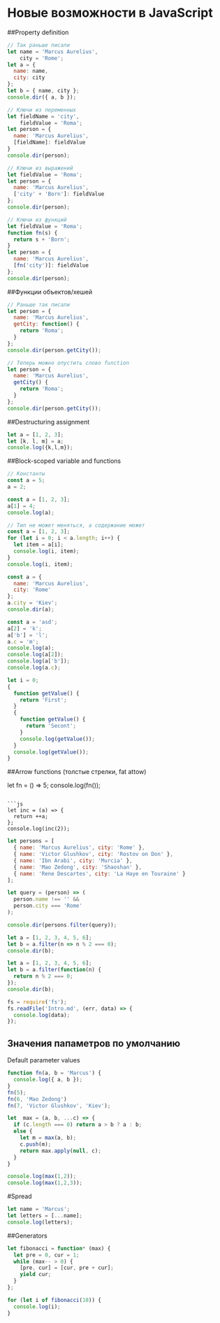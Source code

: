 # Новые возможности в JavaScript

##Property definition

```js
// Так раньше писали
let name = 'Marcus Aurelius',
    city = 'Rome';
let a = {
  name: name,
  city: city
};
let b = { name, city };
console.dir({ a, b });
```

```js
// Ключи из переменных
let fieldName = 'city',
    fieldValue = 'Roma';
let person = {
  name: 'Marcus Aurelius',
  [fieldName]: fieldValue
}
console.dir(person);
```

```js
// Ключи из выражений
let fieldValue = 'Roma';
let person = {
  name: 'Marcus Aurelius',
  ['city' + 'Born']: fieldValue
};
console.dir(person);
```

```js
// Ключи из функций
let fieldValue = 'Roma';
function fn(s) {
  return s + 'Born';
}
let person = {
  name: 'Marcus Aurelius',
  [fn('city')]: fieldValue
};
console.dir(person);
```

##Функции объектов/хешей

```js
// Раньше так писали
let person = {
  name: 'Marcus Aurelius',
  getCity: function() {
    return 'Roma';
  }
};
console.dir(person.getCity());
```

```js
// Теперь можно опустить слово function
let person = {
  name: 'Marcus Aurelius',
  getCity() {
    return 'Roma';
  }
};
console.dir(person.getCity());
```

##Destructuring assignment

```js
let a = [1, 2, 3];
let [k, l, m] = a;
console.log({k,l,m});
```

##Block-scoped variable and functions

```js
// Константы
const a = 5;
a = 2;
```

```js
const a = [1, 2, 3];
a[1] = 4;
console.log(a);
```

```js
// Тип не может меняться, а содержание может
const a = [1, 2, 3];
for (let i = 0; i < a.length; i++) {
  let item = a[i];
  console.log(i, item);
}
console.log(i, item);
```

```js
const a = {
  name: 'Marcus Aurelius',
  city: 'Rome'
};
a.city = 'Kiev';
console.dir(a);
```

```js
const a = 'asd';
a[2] = 'k';
a['b'] = 'l';
a.c = 'm';
console.log(a);
console.log(a[2]);
console.log(a['b']);
console.log(a.c);
```

```js
let i = 0;
{
  function getValue() {
    return 'First';
  }
  {
    function getValue() {
      return 'Secont';
    }
    console.log(getValue());
  }
  console.log(getValue());
}
```

##Arrow functions (толстые стрелки, fat attow)

let fn = () => 5;
console.log(fn());
```

```js
let inc = (a) => {
  return ++a;
};
console.log(inc(2));
```

```js
let persons = [
  { name: 'Marcus Aurelius', city: 'Rome' },
  { name: 'Victor Glushkov', city: 'Rostov on Don' },
  { name: 'Ibn Arabi', city: 'Murcia' },
  { name: 'Mao Zedong', city: 'Shaoshan' },
  { name: 'Rene Descartes', city: 'La Haye en Touraine' }
];

let query = (person) => (
  person.name !== '' &&
  person.city === 'Rome'
);

console.dir(persons.filter(query));
```

```js
let a = [1, 2, 3, 4, 5, 6];
let b = a.filter(n => n % 2 === 0);
console.dir(b);
```

```js
let a = [1, 2, 3, 4, 5, 6];
let b = a.filter(function(n) {
  return n % 2 === 0;
});
console.dir(b);
```

```js
fs = require('fs');
fs.readFile('Intro.md', (err, data) => {
  console.log(data);
});
```

## Значения папаметров по умолчанию
Default parameter values

```js
function fn(a, b = 'Marcus') {
  console.log({ a, b });
}
fn(5);
fn(6, 'Mao Zedong')
fn(7, 'Victor Glushkov', 'Kiev');

let  max = (a, b, ...c) => {
  if (c.length === 0) return a > b ? a : b;
  else {
    let m = max(a, b);
    c.push(m);
    return max.apply(null, c);
  }
}

console.log(max(1,2));
console.log(max(1,2,3));
```

#Spread

```js
let name = 'Marcus';
let letters = [...name];
console.log(letters);
```

##Generators

```js
let fibonacci = function* (max) {
  let pre = 0, cur = 1;
  while (max-- > 0) {
    [pre, cur] = [cur, pre + cur];
    yield cur;
  }
};

for (let i of fibonacci(10)) {
  console.log(i);
}
```